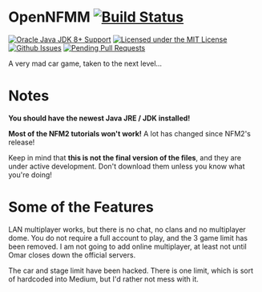 # OpenNFMM [![Build Status](https://travis-ci.org/chrishansen69/OpenNFMM.svg?branch=master)](https://travis-ci.org/chrishansen69/OpenNFMM)
[![Oracle Java JDK 8+ Support](https://img.shields.io/badge/java-JDK_8-ff69b4.svg)](http://www.oracle.com/technetwork/java/javase/downloads/jdk8-downloads-2133151.html)
[![Licensed under the MIT License](https://img.shields.io/badge/license-MIT-blue.svg)](LICENSE.md)
[![Github Issues](http://githubbadges.herokuapp.com/chrishansen69/OpenNFMM/issues.svg)](https://github.com/chrishansen69/OpenNFMM/issues)
[![Pending Pull Requests](http://githubbadges.herokuapp.com/chrishansen69/OpenNFMM/pulls.svg)](https://github.com/chrishansen69/OpenNFMM/pulls)

A very mad car game, taken to the next level...

# Notes
  __You should have the newest Java JRE / JDK installed!__

  __Most of the NFM2 tutorials won't work!__ A lot has changed since NFM2's release!

Keep in mind that __this is not the final version of the files__, and they are under active development. Don't download them unless you know what you're doing!

# Some of the Features
LAN multiplayer works, but there is no chat, no clans and no multiplayer dome. You do not require a full account to play, and the 3 game limit has been removed. I am not going to add online multiplayer, at least not until Omar closes down the official servers.

The car and stage limit have been hacked. There is one limit, which is sort of hardcoded into Medium, but I'd rather not mess with it.
